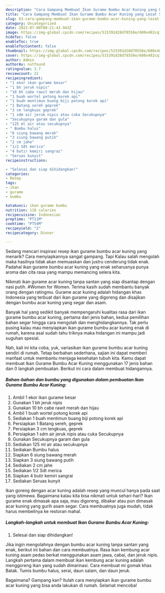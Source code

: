 ```yaml
---
description: "Cara Gampang Membuat Ikan Gurame Bumbu Acar Kuning yang Lezat Sekali"
title: "Cara Gampang Membuat Ikan Gurame Bumbu Acar Kuning yang Lezat Sekali"
slug: 63-cara-gampang-membuat-ikan-gurame-bumbu-acar-kuning-yang-lezat-sekali
category: Uncategorized
date: 2022-07-08T00:21:43.943Z
image: https://img-global.cpcdn.com/recipes/515391d28d78558e/680x482cq70/ikan-gurame-bumbu-acar-kuning-foto-resep-utama.jpg
hideToc: false
enableToc: true
enableTocContent: false
thumbnail: https://img-global.cpcdn.com/recipes/515391d28d78558e/680x482cq70/ikan-gurame-bumbu-acar-kuning-foto-resep-utama.jpg
cover: https://img-global.cpcdn.com/recipes/515391d28d78558e/680x482cq70/ikan-gurame-bumbu-acar-kuning-foto-resep-utama.jpg
author: Admin
authorAv: notfound
ratingvalue: 3.7
reviewcount: 22
recipeingredient:
- "1 ekor ikan gurame besar"
- "1 bh jeruk nipis"
- "10 bh cabe rawit merah dan hijau"
- "1 buah wortel potong korek api"
- "1 buah mentimun buang biji potong korek api"
- "1 Batang sereh geprek"
- "3 cm lengkuas geprek"
- "1 sdm air jeruk nipis atau cuka Secukupnya"
- "Secukupnya garam dan gula"
- "125 ml air atau secukupnya"
- " Bumbu halus"
- "6 siung bawang merah"
- "3 siung bawang putih"
- "2 cm jahe"
- "1/2 Sdt merica"
- "4 butir kemiri sangrai"
- "Seruas kunyit"
recipeinstructions:

- "Selesai dan siap dihidangkan!"
categories:
- Resep
tags:
- ikan
- gurame
- bumbu

katakunci: ikan gurame bumbu 
nutrition: 118 calories
recipecuisine: Indonesian
preptime: "PT11M"
cooktime: "PT54M"
recipeyield: "2"
recipecategory: Dinner

---
```



Sedang mencari inspirasi resep ikan gurame bumbu acar kuning yang menarik? Cara menyiapkannya sangat gampang. Tapi Kalau salah mengolah maka hasilnya tidak akan memuaskan dan justru cenderung tidak enak. Padahal ikan gurame bumbu acar kuning yang enak seharusnya punya aroma dan cita rasa yang mampu memancing selera kita.


Nikmati ikan gurame acar kuning tanpa santan yang siap disantap dengan nasi putih. #Women for Women. Terima kasih sudah membantu banyak orang dengan ratingmu. Gurame acar kuning adalah hidangan khas Indonesia yang terbuat dari ikan gurame yang digoreng dan disajikan dengan bumbu acar kuning yang segar dan asam.

Banyak hal yang sedikit banyak mempengaruhi kualitas rasa dari ikan gurame bumbu acar kuning, pertama dari jenis bahan, kedua pemilihan bahan segar hingga cara mengolah dan menghidangkannya. Tak perlu pusing kalau mau menyiapkan ikan gurame bumbu acar kuning enak di rumah, karena asal sudah tahu triknya maka hidangan ini mampu jadi suguhan spesial.


Nah, kali ini kita coba, yuk, variasikan ikan gurame bumbu acar kuning sendiri di rumah. Tetap berbahan sederhana, sajian ini dapat memberi manfaat untuk membantu menjaga kesehatan tubuh kita. Kamu dapat membuat Ikan Gurame Bumbu Acar Kuning menggunakan 17 jenis bahan dan 0 langkah pembuatan. Berikut ini cara dalam membuat hidangannya.

<!--inarticleads1-->

##### Bahan-bahan dan bumbu yang digunakan dalam pembuatan Ikan Gurame Bumbu Acar Kuning:

1. Ambil 1 ekor ikan gurame besar
1. Gunakan 1 bh jeruk nipis
1. Gunakan 10 bh cabe rawit merah dan hijau
1. Ambil 1 buah wortel potong korek api
1. Sediakan 1 buah mentimun buang biji potong korek api
1. Persiapkan 1 Batang sereh, geprek
1. Persiapkan 3 cm lengkuas, geprek
1. Persiapkan 1 sdm air jeruk nipis atau cuka Secukupnya
1. Gunakan Secukupnya garam dan gula
1. Sediakan 125 ml air atau secukupnya
1. Sediakan  Bumbu halus
1. Siapkan 6 siung bawang merah
1. Siapkan 3 siung bawang putih
1. Sediakan 2 cm jahe
1. Sediakan 1/2 Sdt merica
1. Siapkan 4 butir kemiri sangrai
1. Sediakan Seruas kunyit


Ikan goreng dengan acar kuning adalah resep yang muncul hanya pada saat yang istimewa. Bagaimana kalau kita bisa nikmati untuk sehari-hari? Ikan gurame enak dimasak apa saja, mau digoreng, dibakar atau pun dimasak acar kuning yang gurih asam segar. Cara membuatnya juga mudah, tidak harus membelinya ke restoran mahal. 

<!--inarticleads2-->

##### Langkah-langkah untuk membuat Ikan Gurame Bumbu Acar Kuning:


1. Selesai dan siap dihidangkan!

Jika ingin mengolahnya dengan bumbu acar kuning tanpa santan yang enak, berikut ini bahan dan cara membuatnya. Rasa ikan kembung acar kuning asam pedas berkat menggunakan asam jawa, cabai, dan jeruk nipis. Langkah pertama dalam membuat ikan kembung acar kuning adalah menggoreng ikan yang sudah dimarinasi. Cara membuat mi gomak khas Batak. Tumis bumbu halus, serai, daun salam, dan daun jeruk. 

Bagaimana? Gampang kan? Itulah cara menyiapkan ikan gurame bumbu acar kuning yang bisa anda lakukan di rumah. Selamat mencoba!
